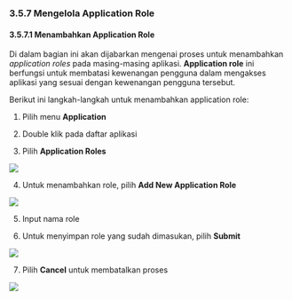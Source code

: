 ### **3.5.7 Mengelola Application Role**

#### **3.5.7.1 Menambahkan Application Role**

Di dalam bagian ini akan dijabarkan mengenai proses untuk menambahkan *application roles* pada masing-masing aplikasi. 
**Application role** ini berfungsi untuk membatasi kewenangan pengguna dalam mengakses aplikasi yang sesuai dengan kewenangan pengguna tersebut.

Berikut ini langkah-langkah untuk menambahkan application role:

1. Pilih menu **Application**

2. Double klik pada daftar aplikasi

3. Pilih **Application Roles**

![](media/fd19ae489b53b989d433cb473b323541.png)

4. Untuk menambahkan role, pilih **Add New Application Role**

![](media/ee68ed3e49f61f733d1f464ca4ba57bd.png)

5. Input nama role

6. Untuk menyimpan role yang sudah dimasukan, pilih **Submit**

![](media/0e7fcff847a9f3574e3d05c768448d7e.jpg)

7. Pilih **Cancel** untuk membatalkan proses

![](media/18aa043c17fe8257038c56c085a3eda6.jpg)